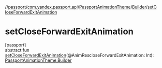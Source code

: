 //[passport](../../../../index.md)/[com.yandex.passport.api](../../index.md)/[PassportAnimationTheme](../index.md)/[Builder](index.md)/[setCloseForwardExitAnimation](set-close-forward-exit-animation.md)

# setCloseForwardExitAnimation

[passport]\
abstract fun [setCloseForwardExitAnimation](set-close-forward-exit-animation.md)(@AnimRescloseForwardExitAnimation: Int): [PassportAnimationTheme.Builder](index.md)
